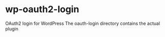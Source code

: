 wp-oauth2-login
===============

OAuth2 login for WordPress
The oauth-login directory contains the actual plugin
